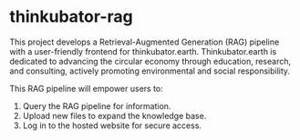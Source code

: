 # thinkubator-rag

This project develops a Retrieval-Augmented Generation (RAG) pipeline with a user-friendly frontend for thinkubator.earth. Thinkubator.earth is dedicated to advancing the circular economy through education, research, and consulting, actively promoting environmental and social responsibility.

This RAG pipeline will empower users to:
1. Query the RAG pipeline for information.
2. Upload new files to expand the knowledge base.
3. Log in to the hosted website for secure access.
